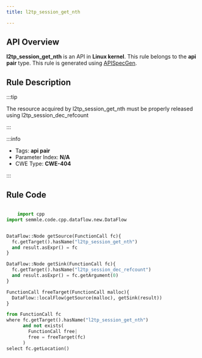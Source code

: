 ```yaml
---
title: l2tp_session_get_nth

---
```



## API Overview
**l2tp_session_get_nth** is an API in **Linux kernel**. This rule belongs to the **api pair** type. This rule is generated using [APISpecGen](../../tools/APISpecGen).
## Rule Description

:::tip

The resource acquired by l2tp_session_get_nth must be properly released using l2tp_session_dec_refcount

:::

:::info

- Tags: **api pair**
- Parameter Index: **N/A**
- CWE Type: **CWE-404**

:::

## Rule Code
```python

    import cpp
import semmle.code.cpp.dataflow.new.DataFlow


DataFlow::Node getSource(FunctionCall fc){
  fc.getTarget().hasName("l2tp_session_get_nth")
  and result.asExpr() = fc
}

DataFlow::Node getSink(FunctionCall fc){
  fc.getTarget().hasName("l2tp_session_dec_refcount")
  and result.asExpr() = fc.getArgument(0)
}

FunctionCall freeTarget(FunctionCall malloc){
  DataFlow::localFlow(getSource(malloc), getSink(result))
}

from FunctionCall fc
where fc.getTarget().hasName("l2tp_session_get_nth")
      and not exists(
        FunctionCall free| 
        free = freeTarget(fc)
      )
select fc.getLocation()

    
```